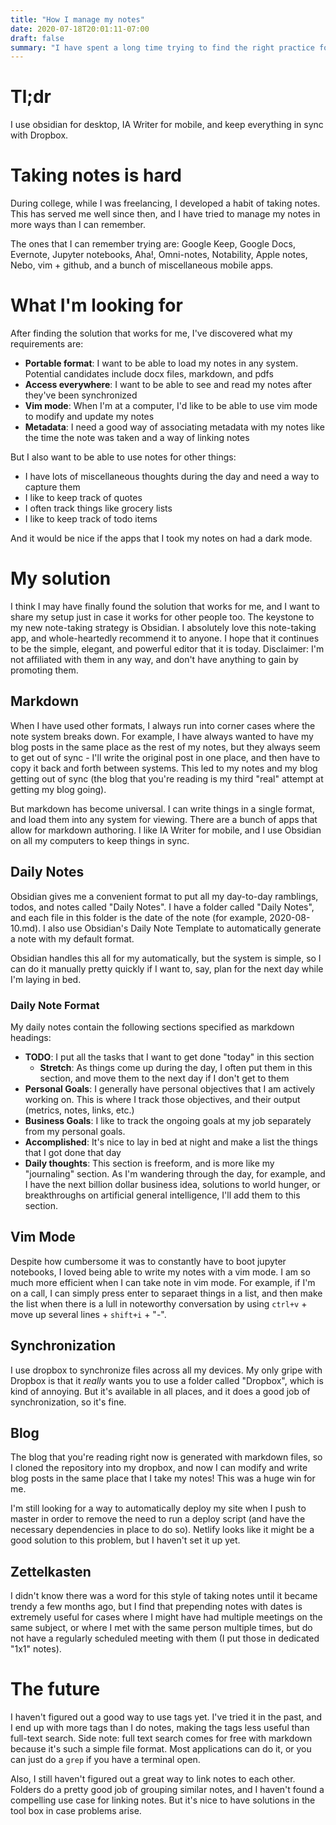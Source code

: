 ```yaml
---
title: "How I manage my notes"
date: 2020-07-18T20:01:11-07:00
draft: false
summary: "I have spent a long time trying to find the right practice for taking notes, and I think I finally found a method that I like"
---
```


# Tl;dr

I use obsidian for desktop, IA Writer for mobile, and keep everything in sync with Dropbox.

# Taking notes is hard

During college, while I was freelancing, I developed a habit of taking notes. This has served me well since then, and I have tried to manage my notes in more ways than I can remember.

The ones that I can remember trying are: Google Keep, Google Docs, Evernote, Jupyter notebooks, Aha!, Omni-notes, Notability, Apple notes, Nebo, vim + github, and a bunch of miscellaneous mobile apps.

# What I'm looking for

After finding the solution that works for me, I've discovered what my requirements are:

- **Portable format**: I want to be able to load my notes in any system. Potential candidates include docx files, markdown, and pdfs
- **Access everywhere**: I want to be able to see and read my notes after they've been synchronized
- **Vim mode**: When I'm at a computer, I'd like to be able to use vim mode to modify and update my notes
- **Metadata**: I need a good way of associating metadata with my notes like the time the note was taken and a way of linking notes

But I also want to be able to use notes for other things:

- I have lots of miscellaneous thoughts during the day and need a way to capture them
- I like to keep track of quotes
- I often track things like grocery lists
- I like to keep track of todo items

And it would be nice if the apps that I took my notes on had a dark mode.

# My solution

I think I may have finally found the solution that works for me, and I want to share my setup just in case it works for other people too. The keystone to my new note-taking strategy is Obsidian. I absolutely love this note-taking app, and whole-heartedly recommend it to anyone. I hope that it continues to be the simple, elegant, and powerful editor that it is today. Disclaimer: I'm not affiliated with them in any way, and don't have anything to gain by promoting them.

## Markdown

When I have used other formats, I always run into corner cases where the note system breaks down. For example, I have always wanted to have my blog posts in the same place as the rest of my notes, but they always seem to get out of sync - I'll write the original post in one place, and then have to copy it back and forth between systems. This led to my notes and my blog getting out of sync (the blog that you're reading is my third "real" attempt at getting my blog going).

But markdown has become universal. I can write things in a single format, and load them into any system for viewing. There are a bunch of apps that allow for markdown authoring. I like IA Writer for mobile, and I use Obsidian on all my computers to keep things in sync.

## Daily Notes

Obsidian gives me a convenient format to put all my day-to-day ramblings, todos, and notes called "Daily Notes". I have a folder called "Daily Notes", and each file in this folder is the date of the note (for example, 2020-08-10.md). I also use Obsidian's Daily Note Template to automatically generate a note with my default format.

Obsidian handles this all for my automatically, but the system is simple, so I can do it manually pretty quickly if I want to, say, plan for the next day while I'm laying in bed.

### Daily Note Format

My daily notes contain the following sections specified as markdown headings:

- **TODO**: I put all the tasks that I want to get done "today" in this section
	- **Stretch**: As things come up during the day, I often put them in this section, and move them to the next day if I don't get to them
- **Personal Goals**: I generally have personal objectives that I am actively  working on. This is where I track those objectives, and their output (metrics, notes, links, etc.)
- **Business Goals**: I like to track the ongoing goals at my job separately from my personal goals.
- **Accomplished**: It's nice to lay in bed at night and make a list the things that I got done that day
- **Daily thoughts**: This section is freeform, and is more like my "journaling" section. As I'm wandering through the day, for example, and I have the next billion dollar business idea, solutions to world hunger, or breakthroughs on artificial general intelligence, I'll add them to this section.

## Vim Mode

Despite how cumbersome it was to constantly have to boot jupyter notebooks, I loved being able to write my notes with a vim mode. I am so much more efficient when I can take note in vim mode. For example, if I'm on a call, I can simply press enter to separaet things in a list, and then make the list when there is a lull in noteworthy conversation by using `ctrl+v` + move up several lines + `shift+i` + "-".

## Synchronization

I use dropbox to synchronize files across all my devices. My only gripe with Dropbox is that it _really_ wants you to use a folder called "Dropbox", which is kind of annoying. But it's available in all places, and it does a good job of synchronization, so it's fine.

## Blog

The blog that you're reading right now is generated with markdown files, so I cloned the repository into my dropbox, and now I can modify and write blog posts in the same place that I take my notes! This was a huge win for me.

I'm still looking for a way to automatically deploy my site when I push to master in order to remove the need to run a deploy script (and have the necessary dependencies in place to do so). Netlify looks like it might be a good solution to this problem, but I haven't set it up yet.

## Zettelkasten

I didn't know there was a word for this style of taking notes until it became trendy a few months ago, but I find that prepending notes with dates is extremely useful for cases where I might have had multiple meetings on the same subject, or where I met with the same person multiple times, but do not have a regularly scheduled meeting with them (I put those in dedicated "1x1" notes).

# The future

I haven't figured out a good way to use tags yet. I've tried it in the past, and I end up with more tags than I do notes, making the tags less useful than full-text search. Side note: full text search comes for free with markdown because it's such a simple file format. Most applications can do it, or you can just do a `grep` if you have a terminal open.

Also, I still haven't figured out a great way to link notes to each other. Folders do a pretty good job of grouping similar notes, and I haven't found a compelling use case for linking notes. But it's nice to have solutions in the tool box in case problems arise.
